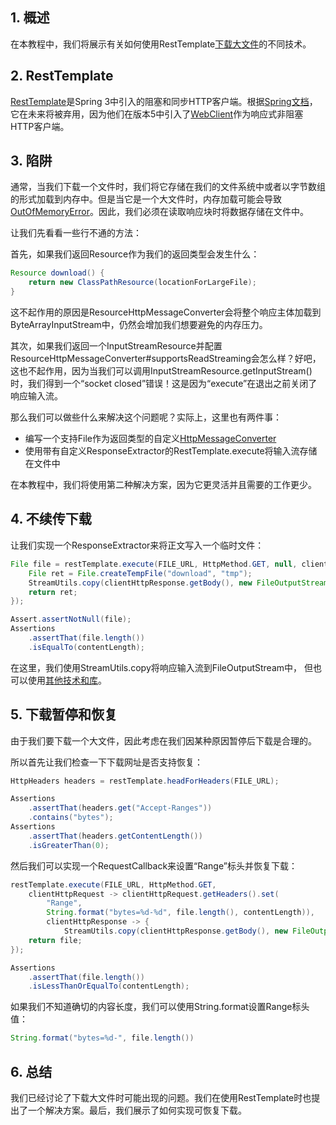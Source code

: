 ## 1. 概述

在本教程中，我们将展示有关如何使用RestTemplate[下载大文件](https://www.baeldung.com/java-download-file)的不同技术。

## 2. RestTemplate

[RestTemplate](https://www.baeldung.com/rest-template)是Spring 3中引入的阻塞和同步HTTP客户端。根据[Spring文档](https://docs.spring.io/spring/docs/current/javadoc-api/org/springframework/web/client/RestTemplate.html)，它在未来将被弃用，因为他们在版本5中引入了[WebClient](https://www.baeldung.com/spring-5-webclient)作为响应式非阻塞HTTP客户端。

## 3. 陷阱

通常，当我们下载一个文件时，我们将它存储在我们的文件系统中或者以字节数组的形式加载到内存中。但是当它是一个大文件时，内存加载可能会导致[OutOfMemoryError](https://www.baeldung.com/java-gc-overhead-limit-exceeded)。因此，我们必须在读取响应块时将数据存储在文件中。

让我们先看看一些行不通的方法：

首先，如果我们返回Resource作为我们的返回类型会发生什么：

```java
Resource download() {
    return new ClassPathResource(locationForLargeFile);
}
```

这不起作用的原因是ResourceHttpMessageConverter会将整个响应主体加载到ByteArrayInputStream中，仍然会增加我们想要避免的内存压力。

其次，如果我们返回一个InputStreamResource并配置ResourceHttpMessageConverter#supportsReadStreaming会怎么样？好吧，这也不起作用，因为当我们可以调用InputStreamResource.getInputStream()时，我们得到一个“socket closed”错误！这是因为“execute”在退出之前关闭了响应输入流。

那么我们可以做些什么来解决这个问题呢？实际上，这里也有两件事：

-   编写一个支持File作为返回类型的自定义[HttpMessageConverter](https://www.baeldung.com/spring-httpmessageconverter-rest)
-   使用带有自定义ResponseExtractor的RestTemplate.execute将输入流存储在文件中

在本教程中，我们将使用第二种解决方案，因为它更灵活并且需要的工作更少。

## 4. 不续传下载

让我们实现一个ResponseExtractor来将正文写入一个临时文件：

```java
File file = restTemplate.execute(FILE_URL, HttpMethod.GET, null, clientHttpResponse -> {
    File ret = File.createTempFile("download", "tmp");
    StreamUtils.copy(clientHttpResponse.getBody(), new FileOutputStream(ret));
    return ret;
});

Assert.assertNotNull(file);
Assertions
    .assertThat(file.length())
    .isEqualTo(contentLength);
```

在这里，我们使用StreamUtils.copy将响应输入流到FileOutputStream中， 但也可以使用[其他技术和库](https://www.baeldung.com/convert-input-stream-to-a-file)。

## 5. 下载暂停和恢复

由于我们要下载一个大文件，因此考虑在我们因某种原因暂停后下载是合理的。

所以首先让我们检查一下下载网址是否支持恢复：

```java
HttpHeaders headers = restTemplate.headForHeaders(FILE_URL);

Assertions
    .assertThat(headers.get("Accept-Ranges"))
    .contains("bytes");
Assertions
    .assertThat(headers.getContentLength())
    .isGreaterThan(0);
```

然后我们可以实现一个RequestCallback来设置“Range”标头并恢复下载：

```java
restTemplate.execute(FILE_URL, HttpMethod.GET,
    clientHttpRequest -> clientHttpRequest.getHeaders().set(
        "Range",
        String.format("bytes=%d-%d", file.length(), contentLength)),
        clientHttpResponse -> {
            StreamUtils.copy(clientHttpResponse.getBody(), new FileOutputStream(file, true));
    return file;
});

Assertions
    .assertThat(file.length())
    .isLessThanOrEqualTo(contentLength);
```

如果我们不知道确切的内容长度，我们可以使用String.format设置Range标头值：

```java
String.format("bytes=%d-", file.length())
```

## 6. 总结

我们已经讨论了下载大文件时可能出现的问题。我们在使用RestTemplate时也提出了一个解决方案。最后，我们展示了如何实现可恢复下载。